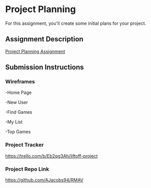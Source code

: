 # Project Planning
For this assignment, you'll create some initial plans for your project.

## Assignment Description
[Project Planning Assignment](https://education.launchcode.org/liftoff/modules/assignments/project-planning)

## Submission Instructions

### Wireframes
-Home Page 

-New User

-Find Games

-My List

-Top Games

### Project Tracker
https://trello.com/b/Eb2qg3Ah/liftoff-project

### Project Repo Link

https://github.com/AJacobs94/RMAV